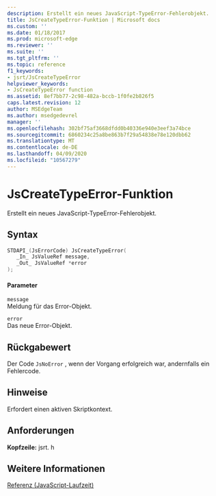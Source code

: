 ```yaml
---
description: Erstellt ein neues JavaScript-TypeError-Fehlerobjekt.
title: JsCreateTypeError-Funktion | Microsoft docs
ms.custom: ''
ms.date: 01/18/2017
ms.prod: microsoft-edge
ms.reviewer: ''
ms.suite: ''
ms.tgt_pltfrm: ''
ms.topic: reference
f1_keywords:
- jsrt/JsCreateTypeError
helpviewer_keywords:
- JsCreateTypeError function
ms.assetid: 8ef7bb77-2c98-482a-bccb-1f0fe2b826f5
caps.latest.revision: 12
author: MSEdgeTeam
ms.author: msedgedevrel
manager: ''
ms.openlocfilehash: 302bf75af3668dfdd0b40336e940e3eef3a74bce
ms.sourcegitcommit: 6860234c25a8be863b7f29a54838e78e120dbb62
ms.translationtype: MT
ms.contentlocale: de-DE
ms.lasthandoff: 04/09/2020
ms.locfileid: "10567279"
---
```

# JsCreateTypeError-Funktion
Erstellt ein neues JavaScript-TypeError-Fehlerobjekt.  
  
## Syntax  
  
```cpp  
STDAPI_(JsErrorCode) JsCreateTypeError(  
   _In_ JsValueRef message,  
   _Out_ JsValueRef *error  
);  
```  
  
#### Parameter  
 `message`  
 Meldung für das Error-Objekt.  
  
 `error`  
 Das neue Error-Objekt.  
  
## Rückgabewert  
 Der Code `JsNoError` , wenn der Vorgang erfolgreich war, andernfalls ein Fehlercode.  
  
## Hinweise  
 Erfordert einen aktiven Skriptkontext.  
  
## Anforderungen  
 **Kopfzeile:** jsrt. h  
  
## Weitere Informationen  
 [Referenz (JavaScript-Laufzeit)](../chakra-hosting/reference-javascript-runtime.md)